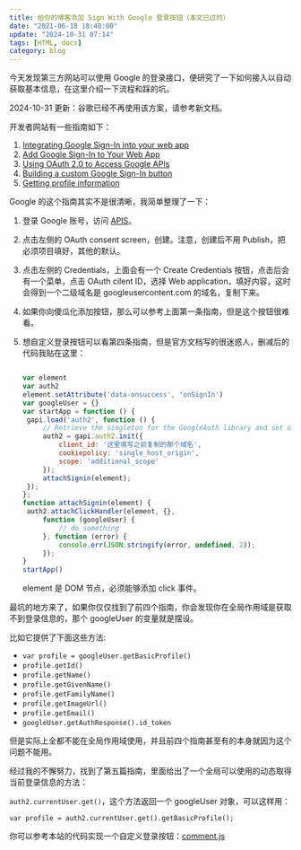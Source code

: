 ```yaml
---
title: 给你的博客添加 Sign With Google 登录按钮（本文已过时）
date: "2021-06-18 18:40:00"
update: "2024-10-31 07:14"
tags: [HTML, docs]
category: blog
---
```

今天发现第三方网站可以使用 Google 的登录接口，便研究了一下如何接入以自动获取基本信息，在这里介绍一下流程和踩的坑。

<!-- more -->

2024-10-31 更新：谷歌已经不再使用该方案，请参考新文档。

开发者网站有一些指南如下：

1. [Integrating Google Sign-In into your web app](https://developers.google.com/identity/sign-in/web/sign-in)
2. [Add Google Sign-In to Your Web App](https://developers.google.com/identity/sign-in/web)
3. [Using OAuth 2.0 to Access Google APIs](https://developers.google.com/identity/protocols/oauth2)
4. [Building a custom Google Sign-In button](https://developers.google.com/identity/sign-in/web/build-button)
5. [Getting profile information](https://developers.google.com/identity/sign-in/web/people)

Google 的这个指南其实不是很清晰，我简单整理了一下：

1. 登录 Google 账号，访问 [APIS](https://console.developers.google.com/apis/)。

2. 点击左侧的 OAuth consent screen，创建。注意，创建后不用 Publish，把必须项目填好，其他的默认。

3. 点击左侧的 Credentials，上面会有一个 Create Credentials 按钮，点击后会有一个菜单，点击 OAuth cilent ID，选择 Web application，填好内容，这时会得到一个二级域名是 googleusercontent.com 的域名，复制下来。

4. 如果你向傻瓜化添加按钮，那么可以参考上面第一条指南，但是这个按钮很难看。

5. 想自定义登录按钮可以看第四条指南，但是官方文档写的很迷惑人，删减后的代码我贴在这里：
   
   ```javascript
   
   var element
   var auth2
   element.setAttribute('data-onsuccess', 'onSignIn')
   var googleUser = {}
   var startApp = function () {
   	gapi.load('auth2', function () {
   		// Retrieve the singleton for the GoogleAuth library and set up the client.
   		auth2 = gapi.auth2.init({
   			client_id: '这里填写之前复制的那个域名',
   			cookiepolicy: 'single_host_origin',
   			scope: 'additional_scope'
   		});
   		attachSignin(element);
   	});
   };
   function attachSignin(element) {
   	auth2.attachClickHandler(element, {},
   		function (googleUser) {
   			// do something
   		}, function (error) {
   			console.err(JSON.stringify(error, undefined, 2));
   		});
   }
   startApp()
   
   ```
   
   element 是 DOM 节点，必须能够添加 click 事件。

最坑的地方来了，如果你仅仅找到了前四个指南，你会发现你在全局作用域是获取不到登录信息的，那个 googleUser 的变量就是摆设。

比如它提供了下面这些方法:

- `var profile = googleUser.getBasicProfile()`
- `profile.getId()`
- `profile.getName()`
- `profile.getGivenName()`
- `profile.getFamilyName()`
- `profile.getImageUrl()`
- `profile.getEmail()`
- `googleUser.getAuthResponse().id_token`

但是实际上全都不能在全局作用域使用，并且前四个指南甚至有的本身就因为这个问题不能用。

经过我的不懈努力，找到了第五篇指南，里面给出了一个全局可以使用的动态取得当前登录信息的方法：

`auth2.currentUser.get()`，这个方法返回一个 googleUser 对象，可以这样用：

`var profile = auth2.currentUser.get().getBasicProfile();`

你可以参考本站的代码实现一个自定义登录按钮：[comment.js](https://github.com/YexuanXiao/yexuanxiao.github.io/blob/master/assets/js/comment.js)
